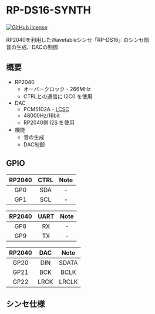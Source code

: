 # RP-DS16-SYNTH
[![GitHub license](https://img.shields.io/badge/RP--DS16-Rev.2.0-seagreen)](https://github.com/Saisana299/RP-DS16)　

RP2040を利用したWavetableシンセ「RP-DS16」のシンセ部  
音の生成、DACの制御

## 概要
- RP2040
    - オーバークロック - 266MHz
    - CTRLとの通信に I2C0 を使用
- DAC
    - PCM5102A - [LCSC](https://www.lcsc.com/product-detail/ADC-DAC-Specialized_Texas-Instruments-PCM5102APWR_C107671.html)
    - 48000Hz/16bit
    - RP2040側 I2S を使用
- 機能
    - 音の生成
    - DAC制御

## GPIO
| RP2040 | CTRL | Note |
|:---:|:---:|:---------:|
| GP0 | SDA | - |
| GP1 | SCL | - |

| RP2040 | UART | Note |
|:---:|:---:|:---------:|
| GP8 | RX | - |
| GP9 | TX | - |

| RP2040 | DAC | Note |
|:---:|:---:|:---------:|
| GP20 | DIN | SDATA |
| GP21 | BCK | BCLK |
| GP22 | LRCK | LRCLK |

## シンセ仕様

